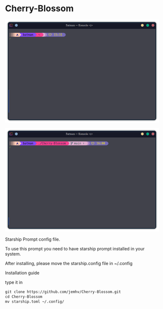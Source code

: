 # Cherry-Blossom

![Prompt](https://github.com/jemhv/Cherry-Blossom/blob/main/images/cherry_blossom.png?raw=true)

![Prompt](https://github.com/jemhv/Cherry-Blossom/blob/main/images/cherry_blossom-directory.png?raw=true)

Starship Prompt config file. 

To use this prompt you need to have starship prompt installed in your system. 

After installing, please  move the starship.config file in  ~/.config 

Installation guide 

type it in 
```
git clone https://github.com/jemhv/Cherry-Blossom.git
cd Cherry-Blossom
mv starship.toml ~/.config/
```




